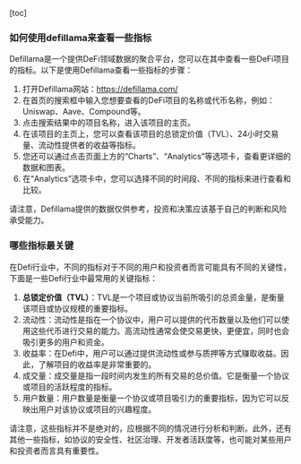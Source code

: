 [toc]

### 如何使用defillama来查看一些指标







Defillama是一个提供DeFi领域数据的聚合平台，您可以在其中查看一些DeFi项目的指标。以下是使用Defillama查看一些指标的步骤：

1. 打开Defillama网站：https://defillama.com/
2. 在首页的搜索框中输入您想要查看的DeFi项目的名称或代币名称，例如：Uniswap、Aave、Compound等。
3. 点击搜索结果中的项目名称，进入该项目的主页。
4. 在该项目的主页上，您可以查看该项目的总锁定价值（TVL）、24小时交易量、流动性提供者的收益等指标。
5. 您还可以通过点击页面上方的“Charts”、“Analytics”等选项卡，查看更详细的数据和图表。
6. 在“Analytics”选项卡中，您可以选择不同的时间段、不同的指标来进行查看和比较。

请注意，Defillama提供的数据仅供参考，投资和决策应该基于自己的判断和风险承受能力。





### 哪些指标最关键







在Defi行业中，不同的指标对于不同的用户和投资者而言可能具有不同的关键性，下面是一些Defi行业中最常用的关键指标：

1. **总锁定价值（TVL）**：TVL是一个项目或协议当前所吸引的总资金量，是衡量该项目或协议规模的重要指标。
2. 流动性：流动性是指在一个协议中，用户可以提供的代币数量以及他们可以使用这些代币进行交易的能力。高流动性通常会使交易更快，更便宜，同时也会吸引更多的用户和资金。
3. 收益率：在Defi中，用户可以通过提供流动性或参与质押等方式赚取收益。因此，了解项目的收益率是非常重要的。
4. 成交量：成交量是指一段时间内发生的所有交易的总价值。它是衡量一个协议或项目的活跃程度的指标。
5. 用户数量：用户数量是衡量一个协议或项目吸引力的重要指标，因为它可以反映出用户对该协议或项目的兴趣程度。

请注意，这些指标并不是绝对的，应根据不同的情况进行分析和判断。此外，还有其他一些指标，如协议的安全性、社区治理、开发者活跃度等，也可能对某些用户和投资者而言具有重要性。
